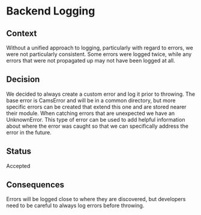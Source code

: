 # Backend Logging

## Context

Without a unified approach to logging, particularly with regard to errors, we were not particularly consistent. Some
errors were logged twice, while any errors that were not propagated up may not have been logged at all.

## Decision

We decided to always create a custom error and log it prior to throwing. The base error is CamsError and will be in a
common directory, but more specific errors can be created that extend this one and are stored nearer their module.
When catching errors that are unexpected we have an UnknownError. This type of error can be used to add helpful
information about where the error was caught so that we can specifically address the error in the future.

## Status

Accepted

## Consequences

Errors will be logged close to where they are discovered, but developers need to be careful to always log errors before
throwing.
